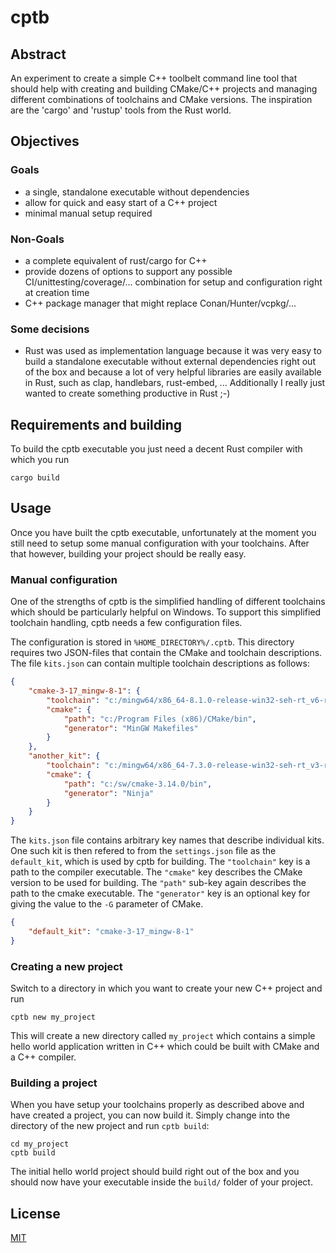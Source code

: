 cptb
====

Abstract
--------

An experiment to create a simple C++ toolbelt command line tool that should
help with creating and building CMake/C++ projects and managing different
combinations of toolchains and CMake versions. The inspiration are the
'cargo' and 'rustup' tools from the Rust world.

Objectives
----------

### Goals

- a single, standalone executable without dependencies
- allow for quick and easy start of a C++ project
- minimal manual setup required

### Non-Goals

- a complete equivalent of rust/cargo for C++
- provide dozens of options to support any possible CI/unittesting/coverage/...
  combination for setup and configuration right at creation time
- C++ package manager that might replace Conan/Hunter/vcpkg/...

### Some decisions

- Rust was used as implementation language because it was very easy to build
  a standalone executable without external dependencies right out of the box
  and because a lot of very helpful libraries are easily available in Rust,
  such as clap, handlebars, rust-embed, ... Additionally I really just wanted
  to create something productive in Rust ;-)

Requirements and building
-------------------------

To build the cptb executable you just need a decent Rust compiler with which
you run

```
cargo build
```

Usage
-----

Once you have built the cptb executable, unfortunately at the moment you still
need to setup some manual configuration with your toolchains. After that however,
building your project should be really easy.

### Manual configuration

One of the strengths of cptb is the simplified handling of different toolchains
which should be particularly helpful on Windows. To support this simplified
toolchain handling, cptb needs a few configuration files.

The configuration is stored in `%HOME_DIRECTORY%/.cptb`. This directory requires
two JSON-files that contain the CMake and toolchain descriptions. The file
`kits.json` can contain multiple toolchain descriptions as follows:

```json
{
    "cmake-3-17_mingw-8-1": {
        "toolchain": "c:/mingw64/x86_64-8.1.0-release-win32-seh-rt_v6-rev0/bin",
        "cmake": {
            "path": "c:/Program Files (x86)/CMake/bin",
            "generator": "MinGW Makefiles"
        }
    },
    "another_kit": {
        "toolchain": "c:/mingw64/x86_64-7.3.0-release-win32-seh-rt_v3-rev0/bin",
        "cmake": {
            "path": "c:/sw/cmake-3.14.0/bin",
            "generator": "Ninja"
        }
    }
}
```

The `kits.json` file contains arbitrary key names that describe individual kits.
One such kit is then refered to from the `settings.json` file as the
`default_kit`, which is used by cptb for building. The `"toolchain"` key is a
path to the compiler executable. The `"cmake"` key describes the CMake version
to be used for building. The `"path"` sub-key again describes the path to the
cmake executable. The `"generator"` key is an optional key for giving the value
to the `-G` parameter of CMake.

```json
{
    "default_kit": "cmake-3-17_mingw-8-1"
}
```

### Creating a new project

Switch to a directory in which you want to create your new C++ project and run

```
cptb new my_project
```

This will create a new directory called `my_project` which contains a simple
hello world application written in C++ which could be built with CMake and
a C++ compiler.

### Building a project

When you have setup your toolchains properly as described above and have
created a project, you can now build it. Simply change into the directory
of the new project and run `cptb build`:

```
cd my_project
cptb build
```

The initial hello world project should build right out of the box and you
should now have your executable inside the `build/` folder of your project.

License
-------

[MIT](LICENSE.txt)
